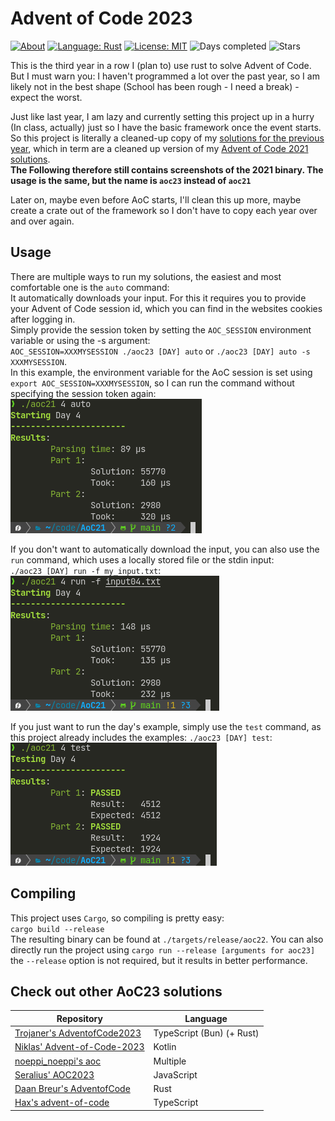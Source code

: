 # Advent of Code 2023

[![About](https://img.shields.io/badge/Advent%20of%20Code-2023-brightgreen?style=flat-square)](https://adventofcode.com/2023/about)
[![Language: Rust](https://img.shields.io/badge/Language-Rust-orange.svg?style=flat-square)](https://en.wikipedia.org/wiki/Rust_(programming_language))
[![License: MIT](https://img.shields.io/badge/License-MIT-blue.svg?style=flat-square)](https://mit-license.org/)
![Days completed](https://img.shields.io/badge/Days%20completed-4-red?style=flat-square)
![Stars](https://img.shields.io/badge/Stars-8-yellow?style=flat-square)

This is the third year in a row I (plan to) use rust to solve Advent of Code. But I must warn you: I haven't programmed a lot over the past year, so I am likely not in the best shape (School has been rough - I need a break) - expect the worst.

Just like last year, I am lazy and currently setting this project up in a hurry (In class, actually) just so I have the basic framework once the event starts. So this project is literally a cleaned-up copy of my [solutions for the previous year](https://github.com/LeMoonStar/AoC22), which in term are a cleaned up version of my [Advent of Code 2021 solutions](https://github.com/LeMoonStar/AoC21).  
**The Following therefore still contains screenshots of the 2021 binary. The usage is the same, but the name is `aoc23` instead of `aoc21`**

Later on, maybe even before AoC starts, I'll clean this up more, maybe create a crate out of the framework so I don't have to copy each year over and over again.

## Usage

There are multiple ways to run my solutions, the easiest and most comfortable one is the `auto` command:  
It automatically downloads your input. For this it requires you to provide your Advent of Code session id, which you can find in the websites cookies after logging in.  
Simply provide the session token by setting the `AOC_SESSION` environment variable or using the -s argument:  
`AOC_SESSION=XXXMYSESSION ./aoc23 [DAY] auto` or `./aoc23 [DAY] auto -s XXXMYSESSION`.  
In this example, the environment variable for the AoC session is set using `export AOC_SESSION=XXXMYSESSION`, so I can run the command without specifying the session token again:  
![auto command in action](./images/auto.png)  

If you don't want to automatically download the input, you can also use the `run` command, which uses a locally stored file or the stdin input:  
`./aoc23 [DAY] run -f my_input.txt`:  
![run command in action](./images/run.png)  

If you just want to run the day's example, simply use the `test` command, as this project already includes the examples:
`./aoc23 [DAY] test`:  
![test command in action](./images/test.png)  

## Compiling

This project uses `Cargo`, so compiling is pretty easy:  
`cargo build --release`  
The resulting binary can be found at `./targets/release/aoc22`. You can also directly run the project using `cargo run --release [arguments for aoc23]`  
the `--release` option is not required, but it results in better performance.

## Check out other AoC23 solutions

| Repository                                                                                           | Language                                |
|------------------------------------------------------------------------------------------------------|-----------------------------------------|
| [Trojaner's AdventofCode2023](https://github.com/TrojanerHD/AdventofCode2023)                        | TypeScript (Bun) (+ Rust)               |
| [Niklas' Advent-of-Code-2023](https://github.com/derNiklaas/Advent-of-Code-2023)                     | Kotlin                                  |
| [noeppi_noeppi's aoc](https://github.com/noeppi-noeppi/aoc/tree/master/2023)                         | Multiple                                |
| [Seralius' AOC2023](https://github.com/Seralius/AOC2023)                                             | JavaScript                              |
| [Daan Breur's AdventofCode](https://github.com/daanbreur/AdventofCode)                               | Rust                                    |
| [Hax's advent-of-code](https://github.com/Schlauer-Hax/advent-of-code)                                              | TypeScript                              |
